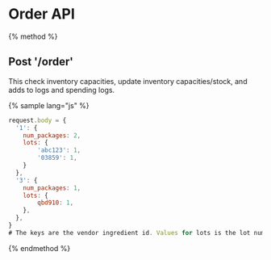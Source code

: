 # Order API

{% method %}
## Post '/order'

This check inventory capacities, update inventory capacities/stock, and adds to logs and spending logs.

{% sample lang="js" %}
```js
request.body = {
  '1': {
    num_packages: 2, 
    lots: { 
        'abc123': 1, 
        '03859': 1,
    } 
  },
  '3': {
    num_packages: 1,
    lots: { 
        qbd910: 1, 
    }, 
  },
}
# The keys are the vendor ingredient id. Values for lots is the lot number and number of packages for that lot.
```

{% endmethod %}